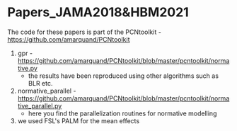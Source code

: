 # Papers_JAMA2018&HBM2021
The code for these papers is part of the PCNtoolkit - https://github.com/amarquand/PCNtoolkit

1) gpr - https://github.com/amarquand/PCNtoolkit/blob/master/pcntoolkit/normative.py 
    * the results have been reproduced using other algorithms such as BLR etc.
2) normative_parallel - https://github.com/amarquand/PCNtoolkit/blob/master/pcntoolkit/normative_parallel.py
    * here you find the parallelization routines for normative modelling
3) we used FSL's PALM for the mean effects
